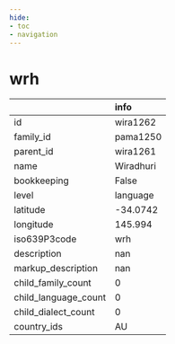 ```yaml
---
hide:
- toc
- navigation
---
```

# wrh
|                      | info      |
|:---------------------|:----------|
| id                   | wira1262  |
| family_id            | pama1250  |
| parent_id            | wira1261  |
| name                 | Wiradhuri |
| bookkeeping          | False     |
| level                | language  |
| latitude             | -34.0742  |
| longitude            | 145.994   |
| iso639P3code         | wrh       |
| description          | nan       |
| markup_description   | nan       |
| child_family_count   | 0         |
| child_language_count | 0         |
| child_dialect_count  | 0         |
| country_ids          | AU        |